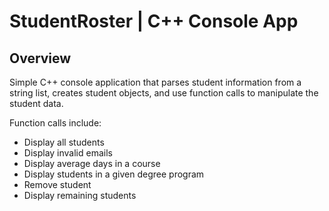 # StudentRoster | C++ Console App

## Overview
Simple C++ console application that parses student information from a string list, creates student objects, and use function calls to manipulate the student data. 

Function calls include: 
- Display all students
- Display invalid emails
- Display average days in a course
- Display students in a given degree program
- Remove student
- Display remaining students
